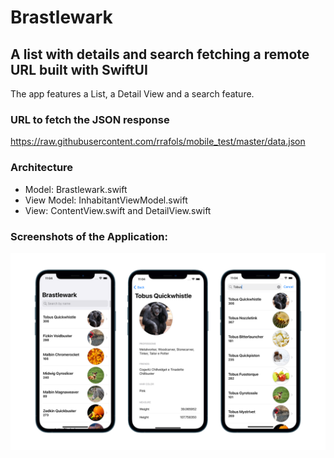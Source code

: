# Brastlewark

## A list with details and search fetching a remote URL built with SwiftUI

The app features a List, a Detail View and a search feature.

### URL to fetch the JSON response

https://raw.githubusercontent.com/rrafols/mobile_test/master/data.json



### Architecture

- Model: Brastlewark.swift
- View Model: InhabitantViewModel.swift
- View: ContentView.swift and DetailView.swift

### Screenshots of the Application:

![Screenshots](brastlewark_screenshots.png)
